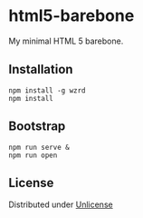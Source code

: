 html5-barebone
===============

My minimal HTML 5 barebone.

Installation
------------

```
npm install -g wzrd
npm install
```

Bootstrap
---------

```
npm run serve &
npm run open
```

License
-------

Distributed under [Unlicense](http://unlicense.org/)
